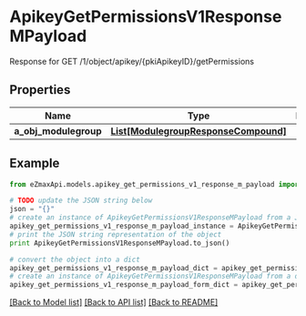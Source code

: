# ApikeyGetPermissionsV1ResponseMPayload

Response for GET /1/object/apikey/{pkiApikeyID}/getPermissions

## Properties
Name | Type | Description | Notes
------------ | ------------- | ------------- | -------------
**a_obj_modulegroup** | [**List[ModulegroupResponseCompound]**](ModulegroupResponseCompound.md) |  | 

## Example

```python
from eZmaxApi.models.apikey_get_permissions_v1_response_m_payload import ApikeyGetPermissionsV1ResponseMPayload

# TODO update the JSON string below
json = "{}"
# create an instance of ApikeyGetPermissionsV1ResponseMPayload from a JSON string
apikey_get_permissions_v1_response_m_payload_instance = ApikeyGetPermissionsV1ResponseMPayload.from_json(json)
# print the JSON string representation of the object
print ApikeyGetPermissionsV1ResponseMPayload.to_json()

# convert the object into a dict
apikey_get_permissions_v1_response_m_payload_dict = apikey_get_permissions_v1_response_m_payload_instance.to_dict()
# create an instance of ApikeyGetPermissionsV1ResponseMPayload from a dict
apikey_get_permissions_v1_response_m_payload_form_dict = apikey_get_permissions_v1_response_m_payload.from_dict(apikey_get_permissions_v1_response_m_payload_dict)
```
[[Back to Model list]](../README.md#documentation-for-models) [[Back to API list]](../README.md#documentation-for-api-endpoints) [[Back to README]](../README.md)


